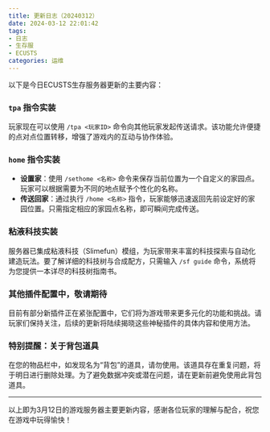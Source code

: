 ```yaml
---
title: 更新日志（20240312）
date: 2024-03-12 22:01:42
tags: 
- 日志
- 生存服
- ECUSTS
categories: 运维
---
```


以下是今日ECUSTS生存服务器更新的主要内容：

### `tpa` 指令实装

玩家现在可以使用 `/tpa <玩家ID>` 命令向其他玩家发起传送请求。该功能允许便捷的点对点位置转移，增强了游戏内的互动与协作体验。

### `home` 指令实装

- **设置家**：使用 `/sethome <名称>` 命令来保存当前位置为一个自定义的家园点。玩家可以根据需要为不同的地点赋予个性化的名称。
- **传送回家**：通过执行 `/home <名称>` 指令，玩家能够迅速返回先前设定好的家园位置。只需指定相应的家园点名称，即可瞬间完成传送。

### 粘液科技实装

服务器已集成粘液科技（Slimefun）模组，为玩家带来丰富的科技探索与自动化建造玩法。要了解详细的科技树与合成配方，只需输入 `/sf guide` 命令，系统将为您提供一本详尽的科技树指南书。

### 其他插件配置中，敬请期待

目前有部分新插件正在紧张配置中，它们将为游戏带来更多元化的功能和挑战。请玩家们保持关注，后续的更新将陆续揭晓这些神秘插件的具体内容和使用方法。

### 特别提醒：关于背包道具

在您的物品栏中，如发现名为“背包”的道具，请勿使用。该道具存在重复问题，将于明日进行删除处理。为了避免数据冲突或潜在问题，请在更新前避免使用此背包道具。

---

以上即为3月12日的游戏服务器主要更新内容，感谢各位玩家的理解与配合，祝您在游戏中玩得愉快！